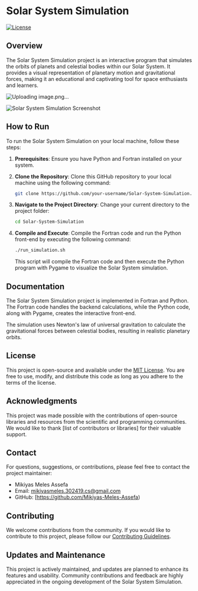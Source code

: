 # Solar System Simulation

[![License](https://img.shields.io/badge/license-MIT-blue.svg)](LICENSE.md)

## Overview

The Solar System Simulation project is an interactive program that simulates the orbits of planets and celestial bodies within our Solar System. It provides a visual representation of planetary motion and gravitational forces, making it an educational and captivating tool for space enthusiasts and learners.


![Uploading image.png…]()


![Solar System Simulation Screenshot](images/screenshot.png)

## How to Run

To run the Solar System Simulation on your local machine, follow these steps:

1. **Prerequisites**: Ensure you have Python and Fortran installed on your system.

2. **Clone the Repository**: Clone this GitHub repository to your local machine using the following command:

   ```bash
   git clone https://github.com/your-username/Solar-System-Simulation.git
   ```

3. **Navigate to the Project Directory**: Change your current directory to the project folder:

   ```bash
   cd Solar-System-Simulation
   ```

4. **Compile and Execute**: Compile the Fortran code and run the Python front-end by executing the following command:

   ```bash
   ./run_simulation.sh
   ```

   This script will compile the Fortran code and then execute the Python program with Pygame to visualize the Solar System simulation.

## Documentation

The Solar System Simulation project is implemented in Fortran and Python. The Fortran code handles the backend calculations, while the Python code, along with Pygame, creates the interactive front-end.

The simulation uses Newton's law of universal gravitation to calculate the gravitational forces between celestial bodies, resulting in realistic planetary orbits.

## License

This project is open-source and available under the [MIT License](LICENSE.md). You are free to use, modify, and distribute this code as long as you adhere to the terms of the license.

## Acknowledgments

This project was made possible with the contributions of open-source libraries and resources from the scientific and programming communities. We would like to thank [list of contributors or libraries] for their valuable support.

## Contact

For questions, suggestions, or contributions, please feel free to contact the project maintainer:

- Mikiyas Meles Assefa
- Email: mikiyasmeles.302419.cs@gmail.com
- GitHub: [https://github.com/Mikiyas-Meles-Assefa)

## Contributing

We welcome contributions from the community. If you would like to contribute to this project, please follow our [Contributing Guidelines](CONTRIBUTING.md).

## Updates and Maintenance

This project is actively maintained, and updates are planned to enhance its features and usability. Community contributions and feedback are highly appreciated in the ongoing development of the Solar System Simulation.
